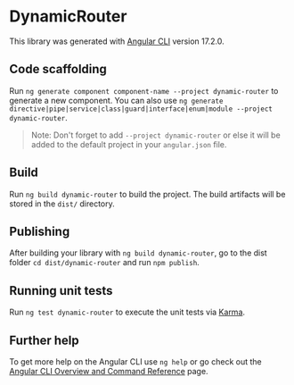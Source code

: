 # DynamicRouter

This library was generated with [Angular CLI](https://github.com/angular/angular-cli) version 17.2.0.

## Code scaffolding

Run `ng generate component component-name --project dynamic-router` to generate a new component. You can also use `ng generate directive|pipe|service|class|guard|interface|enum|module --project dynamic-router`.
> Note: Don't forget to add `--project dynamic-router` or else it will be added to the default project in your `angular.json` file. 

## Build

Run `ng build dynamic-router` to build the project. The build artifacts will be stored in the `dist/` directory.

## Publishing

After building your library with `ng build dynamic-router`, go to the dist folder `cd dist/dynamic-router` and run `npm publish`.

## Running unit tests

Run `ng test dynamic-router` to execute the unit tests via [Karma](https://karma-runner.github.io).

## Further help

To get more help on the Angular CLI use `ng help` or go check out the [Angular CLI Overview and Command Reference](https://angular.io/cli) page.
